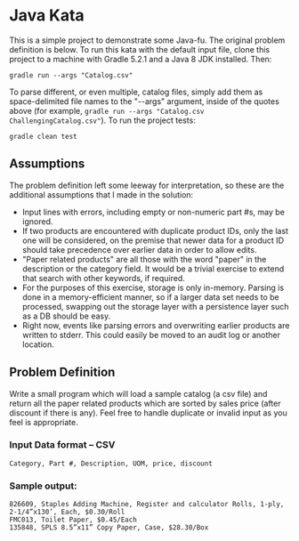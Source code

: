 # Java Kata
This is a simple project to demonstrate some Java-fu.  The original problem definition
is below.  To run this kata with the default input file, clone this project to a machine
with Gradle 5.2.1 and a Java 8 JDK installed.  Then:

```
gradle run --args "Catalog.csv"
```

To parse different, or even multiple, catalog files, simply add them as
space-delimited file names to the "--args" argument, inside of the quotes above
(for example, ```gradle run --args "Catalog.csv ChallengingCatalog.csv"```).  To run
the project tests:

```
gradle clean test
```

## Assumptions
The problem definition left some leeway for interpretation, so these are the
additional assumptions that I made in the solution:
- Input lines with errors, including empty or non-numeric part #s, may be ignored.
- If two products are encountered with duplicate product IDs, only the last one will
be considered, on the premise that newer data for a product ID should take
precedence over earlier data in order to allow edits.
- "Paper related products" are all those with the word "paper" in the description
or the category field.  It would be a trivial exercise to extend that search with
other keywords, if required.
- For the purposes of this exercise, storage is only in-memory.  Parsing is done in
a memory-efficient manner, so if a larger data set needs to be processed, swapping
out the storage layer with a persistence layer such as a DB should be easy.
- Right now, events like parsing errors and overwriting earlier products are written
to stderr.  This could easily be moved to an audit log or another location.

## Problem Definition
Write a small program which will load a sample catalog (a csv file) and return all
the paper related products which are sorted by sales price (after discount if there
is any). Feel free to handle duplicate or invalid input as you feel is appropriate.

### Input Data format – CSV
```
Category, Part #, Description, UOM, price, discount
```

### Sample output:
```
826609, Staples Adding Machine, Register and calculator Rolls, 1-ply, 2-1/4”x130’, Each, $0.30/Roll
FMC013, Toilet Paper, $0.45/Each
135848, SPLS 8.5”x11” Copy Paper, Case, $28.30/Box
```